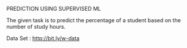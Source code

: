 PREDICTION USING SUPERVISED ML

The given task is to predict the percentage of a student based on the number of study hours.

Data Set : http://bit.ly/w-data

